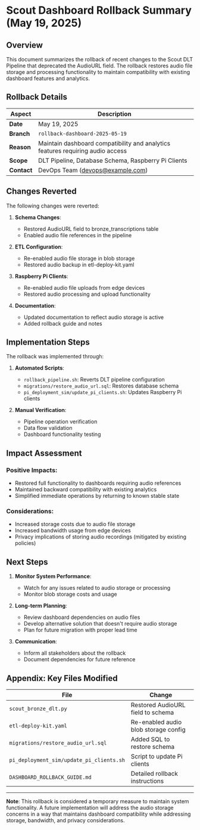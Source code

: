 # Scout Dashboard Rollback Summary (May 19, 2025)

## Overview

This document summarizes the rollback of recent changes to the Scout DLT Pipeline that deprecated the AudioURL field. The rollback restores audio file storage and processing functionality to maintain compatibility with existing dashboard features and analytics.

## Rollback Details

| Aspect | Description |
|--------|-------------|
| **Date** | May 19, 2025 |
| **Branch** | `rollback-dashboard-2025-05-19` |
| **Reason** | Maintain dashboard compatibility and analytics features requiring audio access |
| **Scope** | DLT Pipeline, Database Schema, Raspberry Pi Clients |
| **Contact** | DevOps Team (devops@example.com) |

## Changes Reverted

The following changes were reverted:

1. **Schema Changes**:
   - Restored AudioURL field to bronze_transcriptions table
   - Enabled audio file references in the pipeline

2. **ETL Configuration**:
   - Re-enabled audio file storage in blob storage
   - Restored audio backup in etl-deploy-kit.yaml

3. **Raspberry Pi Clients**:
   - Re-enabled audio file uploads from edge devices
   - Restored audio processing and upload functionality

4. **Documentation**:
   - Updated documentation to reflect audio storage is active
   - Added rollback guide and notes

## Implementation Steps

The rollback was implemented through:

1. **Automated Scripts**:
   - `rollback_pipeline.sh`: Reverts DLT pipeline configuration
   - `migrations/restore_audio_url.sql`: Restores database schema
   - `pi_deployment_sim/update_pi_clients.sh`: Updates Raspberry Pi clients

2. **Manual Verification**:
   - Pipeline operation verification
   - Data flow validation
   - Dashboard functionality testing

## Impact Assessment

### Positive Impacts:
- Restored full functionality to dashboards requiring audio references
- Maintained backward compatibility with existing analytics
- Simplified immediate operations by returning to known stable state

### Considerations:
- Increased storage costs due to audio file storage
- Increased bandwidth usage from edge devices
- Privacy implications of storing audio recordings (mitigated by existing policies)

## Next Steps

1. **Monitor System Performance**:
   - Watch for any issues related to audio storage or processing
   - Monitor blob storage costs and usage

2. **Long-term Planning**:
   - Review dashboard dependencies on audio files
   - Develop alternative solution that doesn't require audio storage
   - Plan for future migration with proper lead time

3. **Communication**:
   - Inform all stakeholders about the rollback
   - Document dependencies for future reference

## Appendix: Key Files Modified

| File | Change |
|------|--------|
| `scout_bronze_dlt.py` | Restored AudioURL field to schema |
| `etl-deploy-kit.yaml` | Re-enabled audio blob storage config |
| `migrations/restore_audio_url.sql` | Added SQL to restore schema |
| `pi_deployment_sim/update_pi_clients.sh` | Script to update Pi clients |
| `DASHBOARD_ROLLBACK_GUIDE.md` | Detailed rollback instructions |

---

**Note**: This rollback is considered a temporary measure to maintain system functionality. A future implementation will address the audio storage concerns in a way that maintains dashboard compatibility while addressing storage, bandwidth, and privacy considerations.